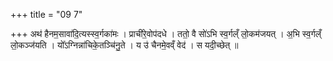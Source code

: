 +++
title = "09 7"

+++
अथ॑ हैनम॒सावा॑दि॒त्यस्स्व॒र्गका॑मः । प्राची॑रे॒वोप॑दधे । ततो॒ वै सो॑ऽभि स्व॒र्गल्ँ लो॒कम॑जयत् । अ॒भि स्व॒र्गल्ँ लो॒कञ्ज॑यति । यो᳚ऽग्निन्ना॑चिके॒तञ्चि॑नु॒ते ।  य उ॑ चैनमे॒वव्ँ वेद॑ । स यदी॒च्छेत् ॥

